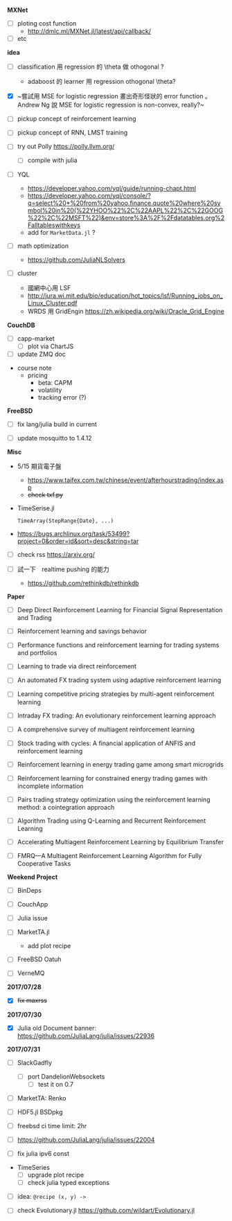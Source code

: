 **MXNet**
  * [ ] ploting cost function
    * http://dmlc.ml/MXNet.jl/latest/api/callback/
  * [ ] etc

**idea**
  * [ ] classification 用 regression 的 \theta 做 othogonal ?
      * adaboost 的 learner 用 regression othogonal \theta?
  * [x] ~嘗試用 MSE for logistic regression 畫出奇形怪狀的 error function 。 Andrew Ng 說 MSE for logistic regression is non-convex, really?~

  * [ ] pickup concept of reinforcement learning

  * [ ] pickup concept of RNN, LMST training

  * [ ] try out Polly https://polly.llvm.org/
    * [ ] compile with julia

  * [ ] YQL
    * https://developer.yahoo.com/yql/guide/running-chapt.html
    * https://developer.yahoo.com/yql/console/?q=select%20*%20from%20yahoo.finance.quote%20where%20symbol%20in%20(%22YHOO%22%2C%22AAPL%22%2C%22GOOG%22%2C%22MSFT%22)&env=store%3A%2F%2Fdatatables.org%2Falltableswithkeys
    * add for `MarketData.jl` ?

  * [ ] math optimization
    * https://github.com/JuliaNLSolvers

  * [ ] cluster
    * 國網中心用 LSF
    * http://jura.wi.mit.edu/bio/education/hot_topics/lsf/Running_jobs_on_Linux_Cluster.pdf
    * WRDS 用 GridEngin https://zh.wikipedia.org/wiki/Oracle_Grid_Engine


**CouchDB**

  * [ ] capp-market
    * [ ] plot via ChartJS

  * [ ] update ZMQ doc

  * course note
     * pricing
       * beta: CAPM
       * volatility
       * tracking error (?)


**FreeBSD**

   * [ ] fix lang/julia build in current

   * [ ] update mosquitto to 1.4.12


**Misc**

  * 5/15 期貨電子盤
    * https://www.taifex.com.tw/chinese/event/afterhourstrading/index.asp
    * ~~check txf.py~~

  * TimeSerise.jl
     ```
     TimeArray(StepRange{Date}, ...)
     ```

  * https://bugs.archlinux.org/task/53499?project=0&order=id&sort=desc&string=tar

  * [ ] check rss
     https://arxiv.org/

  * [ ] 試一下　realtime pushing 的能力
    * https://github.com/rethinkdb/rethinkdb

**Paper**

  * [ ] Deep Direct Reinforcement Learning for Financial Signal Representation and Trading

  * [ ] Reinforcement learning and savings behavior

  * [ ] Performance functions and reinforcement learning for trading systems and portfolios

  * [ ] Learning to trade via direct reinforcement

  * [ ] An automated FX trading system using adaptive reinforcement learning

  * [ ] Learning competitive pricing strategies by multi-agent reinforcement learning

  * [ ] Intraday FX trading: An evolutionary reinforcement learning approach

  * [ ] A comprehensive survey of multiagent reinforcement learning

  * [ ] Stock trading with cycles: A financial application of ANFIS and reinforcement learning

  * [ ] Reinforcement learning in energy trading game among smart microgrids

  * [ ] Reinforcement learning for constrained energy trading games with incomplete information

  * [ ] Pairs trading strategy optimization using the reinforcement learning method: a cointegration approach

  * [ ] Algorithm Trading using Q-Learning and Recurrent Reinforcement Learning

  * [ ] Accelerating Multiagent Reinforcement Learning by Equilibrium Transfer

  * [ ] FMRQ—A Multiagent Reinforcement Learning Algorithm for Fully Cooperative Tasks


**Weekend Project**

  * [ ] BinDeps
  * [ ] CouchApp
  * [ ] Julia issue
  * [ ] MarketTA.jl
      * add plot recipe

  * [ ] FreeBSD Oatuh
  * [ ] VerneMQ

**2017/07/28**
  * [x] ~~fix maxrss~~
  
**2017/07/30**

  * [x] Julia old Document banner:
      https://github.com/JuliaLang/julia/issues/22936
      
**2017/07/31**

  * [ ] SlackGadfly
      * [ ] port DandelionWebsockets
           * [ ] test it on 0.7

  * [ ] MarketTA: Renko

  * [ ] HDF5.jl BSDpkg

  * [ ] freebsd ci time limit: 2hr
  
  * [ ] https://github.com/JuliaLang/julia/issues/22004
  
  * [ ] fix julia ipv6 const
  
  * TimeSeries
      * [ ] upgrade plot recipe
      * [ ] check julia typed exceptions

  * [ ] idea: `@recipe (x, y) ->`
  
  * [ ] check Evolutionary.jl
    https://github.com/wildart/Evolutionary.jl
